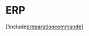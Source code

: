 # ERP

[!include[preparationcommande](erp.preparationcommande.autogen.md)]

































